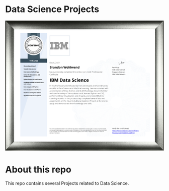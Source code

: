 

# Data Science Projects
 
![Image](/ibm.png)

# About this repo

This repo contains several Projects related to Data Science. 